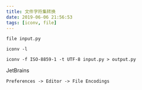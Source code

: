 ```yaml
---
title: 文件字符集转换
date: 2019-06-06 21:56:53
tags: [iconv, file]
---
```


```shell
file input.py

iconv -l

iconv -f ISO-8859-1 -t UTF-8 input.py > output.py
```

JetBrains

```
Preferences -> Editor -> File Encodings
```